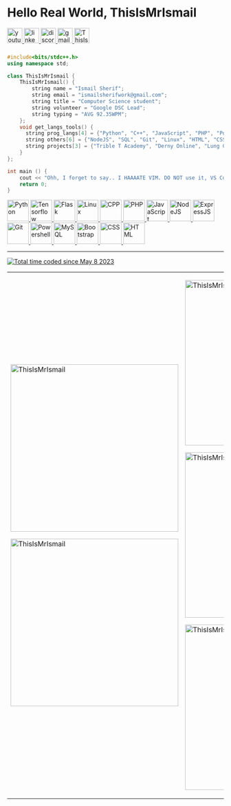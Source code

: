 <meta http-equiv="Cache-Control" content="no-cache, no-store, must-revalidate">
<meta http-equiv="Pragma" content="no-cache">
<meta http-equiv="Expires" content="0">

<div align="left">

  
# Hello Real World, ThisIsMrIsmail

  <div align="left">
    <a href="https://youtube.com/@ThisIsMrIsmail" target="_blank">
      <img src="https://img.shields.io/static/v1?message=Youtube&logo=youtube&label=&color=FF0000&logoColor=white&labelColor=&style=for-the-badge" height="35" alt="youtube logo">
    </a>
    <a href="https://linkedin.com/in/ThisIsMrIsmail" target="_blank">
      <img src="https://img.shields.io/static/v1?message=LinkedIn&logo=linkedin&label=&color=0077B5&logoColor=white&labelColor=&style=for-the-badge" height="35" alt="linkedin logo">
    </a>
    <a href="https://discord.com/users/ThisIsMrIsmail#0476" target="_blank">
      <img src="https://img.shields.io/static/v1?message=Discord&logo=discord&label=&color=7289DA&logoColor=white&labelColor=&style=for-the-badge" height="35" alt="discord logo">
    </a>
    <a href="mailto:ismailsherifwork@gmail.com" target="_blank">
      <img src="https://img.shields.io/static/v1?message=Gmail&logo=gmail&label=&color=D14836&logoColor=white&labelColor=&style=for-the-badge" height="35" alt="gmail logo">
    </a>
    <a href="https://github.com/ThisIsMrIsmail" target="_blank">
      <img height="35" src="https://komarev.com/ghpvc/?username=ThisIsMrIsmail&label=Profile%20views&color=blueviolet&style=for-the-badge" alt="ThisIsMrIsmail">
    </a>
  </div>

###

```cpp
#include<bits/stdc++.h>
using namespace std;

class ThisIsMrIsmail {
    ThisIsMrIsmail() {
        string name = "Ismail Sherif";
        string email = "ismailsherifwork@gmail.com";
        string title = "Computer Science student";
        string volunteer = "Google DSC Lead";
        string typing = "AVG 92.35WPM";
    };
    void get_langs_tools() {
      string prog_langs[4] = {"Python", "C++", "JavaScript", "PHP", "PowerShell"};
      string others[6] = {"NodeJS", "SQL", "Git", "Linux", "HTML", "CSS"};
      string projects[3] = {"Trible T Academy", "Derny Online", "Lung Cancer Detection"};
    }
};

int main () {
    cout << "Ohh, I forget to say.. I HAAAATE VIM. DO NOT use it, VS Code is BETTER";
    return 0;
}
```

  <p>
    <a target="_blank" href="https://www.python.org"> <img src="https://skillicons.dev/icons?i=py" alt="Python" width="50" height="50"> </a>
    <a target="_blank" href="https://www.tensorflow.org/"> <img src="https://skillicons.dev/icons?i=tensorflow" alt="Tensorflow" width="50" height="50"> </a>
    <a target="_blank" href="https://flask.palletsprojects.com/"> <img src="https://skillicons.dev/icons?i=flask" alt="Flask" width="50" height="50"> </a>
    <a target="_blank" href="https://www.linux.org/"> <img src="https://skillicons.dev/icons?i=linux" alt="Linux" width="50" height="50"> </a>
    <a target="_blank" href="https://www.w3schools.com/cpp/"> <img src="https://skillicons.dev/icons?i=cpp" alt="CPP" width="50" height="50"> </a>
    <a target="_blank" href="https://www.php.net"> <img src="https://skillicons.dev/icons?i=php" alt="PHP" width="50" height="50"> </a>
    <a target="_blank" href="https://developer.mozilla.org/en-US/docs/Web/JavaScript"> <img src="https://skillicons.dev/icons?i=js" alt="JavaScript" width="50" height="50"> </a>
    <a target="_blank" href="https://nodejs.org"> <img src="https://skillicons.dev/icons?i=nodejs" alt="NodeJS" width="50" height="50"> </a>
    <a target="_blank" href="https://expressjs.com"> <img src="https://skillicons.dev/icons?i=express" alt="ExpressJS" width="50" height="50"> </a>
    <a target="_blank" href="https://git-scm.com/"> <img src="https://skillicons.dev/icons?i=git" alt="Git" width="50" height="50"> </a>
    <a target="_blank" href="https://learn.microsoft.com/en-us/powershell/"> <img src="https://skillicons.dev/icons?i=powershell" alt="Powershell" width="50" height="50"> </a>
    <a target="_blank" href="https://www.mysql.com/"> <img src="https://skillicons.dev/icons?i=mysql" alt="MySQL" width="50" height="50"> </a>
    <a target="_blank" href="https://getbootstrap.com"> <img src="https://skillicons.dev/icons?i=bootstrap" alt="Bootstrap" width="50" height="50"> </a>
    <a target="_blank" href="https://www.w3schools.com/css/"> <img src="https://skillicons.dev/icons?i=css" alt="CSS" width="50" height="50"> </a>
    <a target="_blank" href="https://www.w3.org/html/"> <img src="https://skillicons.dev/icons?i=html" alt="HTML" width="50" height="50"> </a>
  </p>
 
 ---

  <a href="https://wakatime.com/@da667081-e299-4c08-85ff-0eb8e72377a3" target="_blank" rel="noreferrer"><img src="https://wakatime.com/badge/user/da667081-e299-4c08-85ff-0eb8e72377a3.svg" alt="Total time coded since May 8 2023" /></a>

  <table>
    <tr>
      <td style="margin: none">
        <a href="https://wakatime.com/@ThisIsMrIsmail" target="_blank" rel="noreferrer">
          <p> <img width="390" src="https://github-readme-stats.vercel.app/api/wakatime?username=thisismrismail&theme=dark&v=2" alt="ThisIsMrIsmail"> </p> </a>
        <a href="https://github.com/ThisIsMrIsmail/TTT" target="_blank" rel="noreferrer">
          <p> <img width="390" src="https://github-readme-stats.vercel.app/api/pin/?username=ThisIsMrIsmail&repo=ttt&theme=dark" alt="ThisIsMrIsmail"> </p> </a>
      </td>
      <td style="margin: none">
        <a href="https://github.com/ThisIsMrIsmail/" target="_blank" rel="noreferrer">
            <p> <img width="385" src="https://github-readme-stats.vercel.app/api?username=ThisIsMrIsmail&show_icons=true&theme=dark" alt="ThisIsMrIsmail"> </p> </a>
        <a href="https://github.com/ThisIsMrIsmail/" target="_blank" rel="noreferrer">
            <p> <img width="385" src="https://github-readme-streak-stats.herokuapp.com/?user=ThisIsMrIsmail&theme=dark" alt="ThisIsMrIsmail"> </p> </a>
        <a href="https://github.com/ThisIsMrIsmail?tab=repositories" target="_blank" rel="noreferrer">
            <p> <img width="385" src="https://github-readme-stats.vercel.app/api/top-langs?username=ThisIsMrIsmail&show_icons=true&locale=en&layout=compact&theme=dark" alt="ThisIsMrIsmail"> </p> </a>
      </td>
    </tr>
  </table>

</div>
